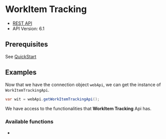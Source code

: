 # WorkItem Tracking

- [REST API](https://docs.microsoft.com/en-us/rest/api/azure/devops/wit/?view=azure-devops-rest-6.1)
- API Version: 6.1

## Prerequisites

See [QuickStart](quickstart.md)

## Examples

Now that we have the connection object `webApi`, we can get the instance of `WorkItemTrackingApi`.

```java
var wit = webApi.getWorkItemTrackingApi();
```

We have access to the functionalities that **WorkItem Tracking** Api has.

### Available functions

- 
